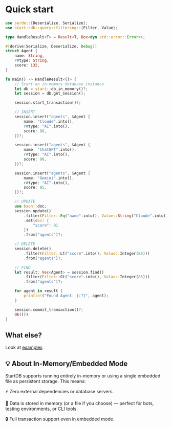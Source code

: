 # Quick start

```rust
use serde::{Deserialize, Serialize};
use start::db::query::filtering::{Filter, Value};

type HandleResult<T> = Result<T, Box<dyn std::error::Error>>;

#[derive(Serialize, Deserialize, Debug)]
struct Agent {
    name: String,
    r#type: String,
    score: i32,
}

fn main() -> HandleResult<()> {
    // Start an in-memory database instance
    let db = start::db_in_memory()?;
    let session = db.get_session();

    session.start_transaction()?;

    // INSERT
    session.insert("agents", &Agent {
        name: "Cloude".into(),
        r#type: "AI".into(),
        score: 88,
    })?;

    session.insert("agents", &Agent {
        name: "ChatGPT".into(),
        r#type: "AI".into(),
        score: 90,
    })?;

    session.insert("agents", &Agent {
        name: "Gemini".into(),
        r#type: "AI".into(),
        score: 85,
    })?;

    // UPDATE
    use bson::doc;
    session.update()
        .filter(Filter::Eq("name".into(), Value::String("Cloude".into())))
        .set(doc! {
            "score": 91
        })
        .from("agents")?;

    // DELETE
    session.delete()
        .filter(Filter::Lt("score".into(), Value::Integer(86)))
        .from("agents")?;

    // FIND
    let result: Vec<Agent> = session.find()
        .filter(Filter::Gt("score".into(), Value::Integer(85)))
        .from("agents")?;

    for agent in result {
        println!("Found Agent: {:?}", agent);
    }

    session.commit_transaction()?;
    Ok(())
}
```

## What else?

Look at [examples](../examples/)

## 💡 About In-Memory/Embedded Mode
StartDB supports running entirely in-memory or using a single embedded file as persistent storage. This means:

⚡ Zero external dependencies or database servers.

📁 Data is stored in memory (or a file if you choose) — perfect for bots, testing environments, or CLI tools.

🔒 Full transaction support even in embedded mode.